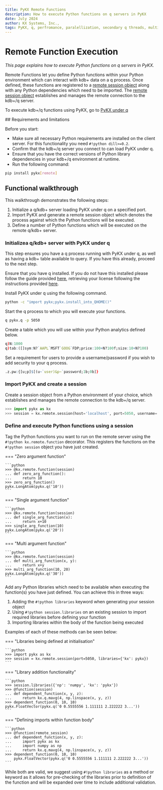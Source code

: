 ```yaml
---
title: PyKX Remote Functions
description: How to execute Python functions on q servers in PyKX
date: July 2024
author: KX Systems, Inc.,
tags: PyKX, q, perfromance, paralellization, secondary q threads, multithreading, peach
---
```


# Remote Function Execution

_This page explains how to execute Python functions on q servers in PyKX._

Remote Functions let you define Python functions within your Python environment which can interact with kdb+ data on a q process. Once defined, these functions are registered to a [remote session object](../../api/remote.md) along with any Python dependencies which need to be imported. The [remote session object](../../api/remote.md) establishes and manages the remote connection to the kdb+/q server.

To execute kdb+/q functions using PyKX, go to [PyKX under q](../../pykx-under-q/intro.md)

## Requirements and limitations

Before you start:

- Make sure all necessary Python requirements are installed on the client server. For this functionality you need `#!python dill>=0.2`.
- Confirm that the kdb+/q server you connect to can load PyKX under q.
- Ensure that you have the correct versions of Python library dependencies in your kdb+/q environment at runtime.
- Run the following command:

```bash
pip install pykx[remote]
```

## Functional walkthrough

This walkthrough demonstrates the following steps:

1. Initialize a q/kdb+ server loading PyKX under q on a specified port.
1. Import PyKX and generate a remote session object which denotes the process against which the Python functions will be executed.
1. Define a number of Python functions which will be executed on the remote q/kdb+ server.

### Initializea q/kdb+ server with PyKX under q

This step ensures you have a q process running with PyKX under q, as well as having a kdb+ table available to query. If you have this already, proceed to the next step.

Ensure that you have q installed. If you do not have this installed please follow the guide provided [here](https://code.kx.com/q/learn/install/), retrieving your license following the instructions provided [here](https://kx.com/kdb-insights-personal-edition-license-download).

Install PyKX under q using the following command.

```bash
python -c "import pykx;pykx.install_into_QHOME()"
```

Start the q process to which you will execute your functions.

```bash
q pykx.q -p 5050
```

Create a table which you will use within your Python analytics defined below.

```q
q)N:1000
q)tab:([]sym:N?`AAPL`MSFT`GOOG`FDP;price:100+N?100f;size:10+N?100)
```

Set a requirement for users to provide a username/password if you wish to add security to your q process.

```q
.z.pw:{[u;p]$[(u~`user)&p~`password;1b;0b]}
```

### Import PyKX and create a session

Create a session object from a Python environment of your choice, which establishes and manages the remote connection to the kdb+/q server.

```python
>>> import pykx as kx
>>> session = kx.remote.session(host='localhost', port=5050, username='user', password='password')
```

### Define and execute Python functions using a session

Tag the Python functions you want to run on the remote server using the `#!python kx.remote.function` decorator. This registers the functions on the `#!python session` object you have just created. 

=== "Zero argument function"

	```python
	>>> @kx.remote.function(session)
	... def zero_arg_function():
	...     return 10
	>>> zero_arg_function()
	pykx.LongAtom(pykx.q('10'))
	```

=== "Single argument function"

	```python
	>>> @kx.remote.function(session)
	... def single_arg_function(x):
	...     return x+10
	>>> single_arg_function(10)
	pykx.LongAtom(pykx.q('20'))
	```

=== "Multi argument function"

	```python
	>>> @kx.remote.function(session)
	... def multi_arg_function(x, y):
	...     return x+y
	>>> multi_arg_function(10, 20)
	pykx.LongAtom(pykx.q('30'))
	```

Add any Python libraries which need to be available when executing the function(s) you have just defined. You can achieve this in three ways:

1. Adding the `#!python libraries` keyword when generating your session object
1. Using `#!python session.libraries` on an existing session to import required libraries before defining your function
1. Importing libraries within the body of the function being executed

Examples of each of these methods can be seen below:

=== "Libraries being defined at initialisation"

	```python
	>>> import pykx as kx
	>>> session = kx.remote.session(port=5050, libraries={'kx': pykx})
	```

=== "Library addition functionality"

	```python
	>>> session.libraries({'np': 'numpy', 'kx': 'pykx'})
	>>> @function(session)
	... def dependent_function(x, y, z):
	...     return kx.q.mavg(4, np.linspace(x, y, z))
	>>> dependent_function(0, 10, 10)
	pykx.FloatVector(pykx.q('0 0.5555556 1.111111 2.222222 3...'))
	```

=== "Defining imports within function body"

	```python
	>>> @function(remote_session)
	... def dependent_function(x, y, z):
	...     import pykx as kx
	...     import numpy as np
	...     return kx.q.mavg(4, np.linspace(x, y, z))
	>>> dependent_function(0, 10, 10)
        pykx.FloatVector(pykx.q('0 0.5555556 1.111111 2.222222 3...'))
	```

While both are valid, we suggest using `#!python libraries` as a method or keyword as it allows for pre-checking of the libraries prior to definition of the function and will be expanded over time to include additional validation.
